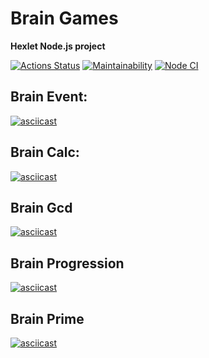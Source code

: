 # Brain Games
**Hexlet Node.js project**

[![Actions Status](https://github.com/alXmas/backend-project-lvl1/workflows/hexlet-check/badge.svg)](https://github.com/alXmas/backend-project-lvl1/actions)
[![Maintainability](https://api.codeclimate.com/v1/badges/a99a88d28ad37a79dbf6/maintainability)](https://codeclimate.com/github/codeclimate/codeclimate/maintainability)
[![Node CI](https://github.com/alXmas/backend-project-lvl1/workflows/Node.js/badge.svg)](https://github.com/alXmas/backend-project-lvl1/actions/)

## Brain Event:
[![asciicast](https://asciinema.org/a/ZR3rba2oYvHVNJmJByKBFNYxf.svg)](https://asciinema.org/a/ZR3rba2oYvHVNJmJByKBFNYxf)
## Brain Calc:
[![asciicast](https://asciinema.org/a/Aq4cucvfbEpjDqJJztHTZjTkH.svg)](https://asciinema.org/a/Aq4cucvfbEpjDqJJztHTZjTkH)
## Brain Gcd
[![asciicast](https://asciinema.org/a/fwVvNJTMIfj3TezDoPdEojjR6.svg)](https://asciinema.org/a/fwVvNJTMIfj3TezDoPdEojjR6)
## Brain Progression
[![asciicast](https://asciinema.org/a/PAgk8e5bHLvQtLfvUNZlWfuMe.svg)](https://asciinema.org/a/PAgk8e5bHLvQtLfvUNZlWfuMe)
## Brain Prime
[![asciicast](https://asciinema.org/a/pX4RVcuQwu9CHb5zcoIB2PHX9.svg)](https://asciinema.org/a/pX4RVcuQwu9CHb5zcoIB2PHX9)
